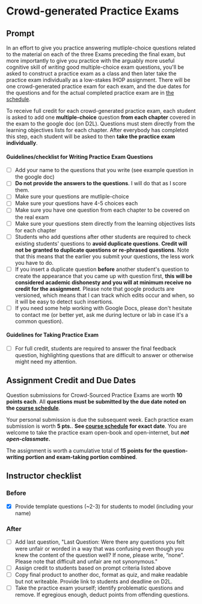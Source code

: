 # Crowd-generated Practice Exams

## Prompt

In an effort to give you practice answering mutliple-choice questions related to the material on each of the three Exams preceding the final exam, but more importantly to give you practice with the arguably more useful cognitive skill of _writing_ good multiple-choice exam questions, you'll be asked to construct a practice exam as a class and then later take the practice exam individually as a low-stakes IHOP assignment. There will be one crowd-generated practice exam for each exam, and the due dates for the questions and for the actual completed practice exam are in [the schedule](https://docs.google.com/spreadsheets/d/1zthLSm1GVVM2TEOyFqgmX5YwQ9CPvjyba1ohwKk0etc/edit?usp=sharing).

To receive full credit for each crowd-generated practice exam, each student is asked to add one **multiple-choice** question **from each chapter** covered in the exam to the google doc (on D2L). Questions must stem directly from the learning objectives lists for each chapter. After everybody has completed this step, each student will be asked to then **take the practice exam individually**.

#### Guidelines/checklist for Writing Practice Exam Questions

- [ ] Add your name to the questions that you write (see example question in the google doc)
- [ ] **Do not provide the answers to the questions**. I will do that as I score them.
- [ ] Make sure your questions are mutliple-choice
- [ ] Make sure your questions have 4-5 choices each
- [ ] Make sure you have one question from each chapter to be covered on the real exam
- [ ] Make sure your questions stem directly from the learning objectives lists for each chapter
- [ ] Students who add questions after other students are required to check existing students' questions to **avoid duplicate questions**. **Credit will not be granted to duplicate questions or re-phrased questions**. Note that this means that the earlier you submit your questions, the less work you have to do.
- [ ] If you insert a duplicate question **before** another student's question to create the appearance that you came up with question first, **this will be considered academic dishonesty and you will at minimum receive no credit for the assignment**. Please note that google products are versioned, which means that I can track which edits occur and when, so it will be easy to detect such insertions.
- [ ] If you need some help working with Google Docs, please don't hesitate to contact me (or better yet, ask me during lecture or lab in case it's a common question).

#### Guidelines for Taking Practice Exam

- [ ] For full credit, students are required to answer the final feedback question, highlighting questions that are difficult to answer or otherwise might need my attention.


## Assignment Credit and Due Dates

Question submissions for Crowd-Sourced Practice Exams are worth **10 points each**. All **questions must be submitted by the due date noted on the [course schedule](https://docs.google.com/spreadsheets/d/1zthLSm1GVVM2TEOyFqgmX5YwQ9CPvjyba1ohwKk0etc/edit?usp=sharing)**.

Your personal submission is due the subsequent week. Each practice exam submission is worth **5 pts.**. **See [course schedule](https://docs.google.com/spreadsheets/d/1zthLSm1GVVM2TEOyFqgmX5YwQ9CPvjyba1ohwKk0etc/edit?usp=sharing) for exact date**. You are welcome to take the practice exam open-book and open-internet, but **_not open-classmate_.**

The assignment is worth a cumulative total of **15 points for the question-writing portion and exam-taking portion combined**.


## Instructor checklist

### Before

- [x] Provide template questions (~2-3) for students to model (including your name)

### After

- [ ] Add last question, "Last Question: Were there any questions you felt were unfair or worded in a way that was confusing even though you knew the content of the question well? If none, please write, “none”. Please note that difficult and unfair are not synonymous."
- [ ] Assign credit to students based on prompt criteria listed above
- [ ] Copy final product to another doc, format as quiz, and make readable but not writeable. Provide link to students and deadline on D2L.
- [ ] Take the practice exam yourself; identify problematic questions and remove. If egregious enough, deduct points from offending questions.
